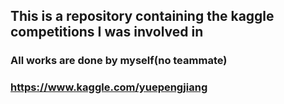 ## This is a repository containing the kaggle competitions I was involved in

### All works are done by myself(no teammate)
### https://www.kaggle.com/yuepengjiang
